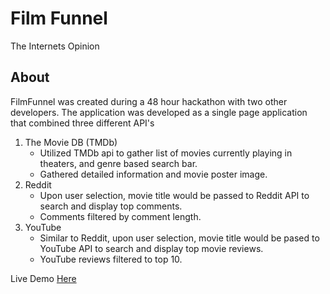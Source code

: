# Film Funnel

The Internets Opinion

## About

FilmFunnel was created during a 48 hour hackathon with two other developers. The application was developed as a single page application that combined three different API's

1. The Movie DB (TMDb)
    - Utilized TMDb api to gather list of movies currently playing in theaters, and genre based search bar.
    - Gathered detailed information and movie poster image.
2. Reddit
    - Upon user selection, movie title would be passed to Reddit API to search and display top comments.
    - Comments filtered by comment length.
3. YouTube
    - Similar to Reddit, upon user selection, movie title would be pased to YouTube API to search and display top movie reviews.
    - YouTube reviews filtered to top 10.

Live Demo [Here](http://jonathanmorales.io/apps/film-funnel/ "Film Funnel")